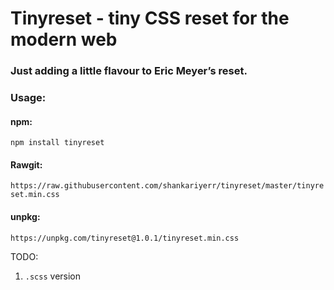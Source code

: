 # Tinyreset - tiny CSS reset for the modern web
### Just adding a little flavour to Eric Meyer’s reset. 

### **Usage:**
#### npm:
`npm install tinyreset`

#### Rawgit:
`https://raw.githubusercontent.com/shankariyerr/tinyreset/master/tinyreset.min.css`

#### unpkg: 
`https://unpkg.com/tinyreset@1.0.1/tinyreset.min.css`


TODO:
1.  `.scss`  version
